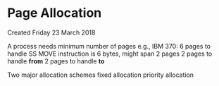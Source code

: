 # Page Allocation
Created Friday 23 March 2018

A process needs minimum number of pages
e.g., IBM 370: 6 pages to handle SS MOVE
instruction is 6 bytes, might span 2 pages
2 pages to handle **from**
2 pages to handle **to**
		
Two major allocation schemes
fixed allocation
priority allocation
	

